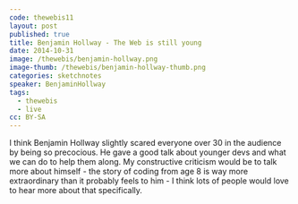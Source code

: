 ```yaml
---
code: thewebis11
layout: post
published: true
title: Benjamin Hollway - The Web is still young
date: 2014-10-31
image: /thewebis/benjamin-hollway.png
image-thumb: /thewebis/benjamin-hollway-thumb.png
categories: sketchnotes
speaker: BenjaminHollway
tags:
  - thewebis
  - live
cc: BY-SA
---
```


I think Benjamin Hollway slightly scared everyone over 30 in the audience by being so precocious. He gave a good talk about younger devs and what we can do to help them along. My constructive criticism would be to talk more about himself - the story of coding from age 8 is way more extraordinary than it probably feels to him - I think lots of people would love to hear more about that specifically.
